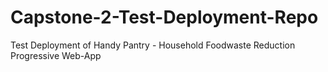 # Capstone-2-Test-Deployment-Repo

Test Deployment of Handy Pantry - Household Foodwaste Reduction Progressive Web-App
